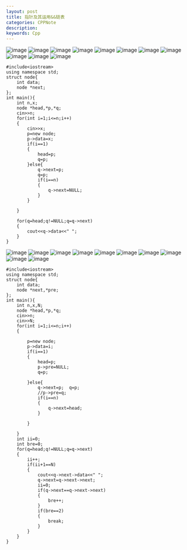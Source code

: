 ```yaml
---
layout: post
title: 指针及其运用&&链表
categories: CPPNote
description: 
keywords: Cpp
---
```

![image](http://hboke.nos-eastchina1.126.net/%E6%8C%87%E9%92%88%E5%8F%8A%E5%85%B6%E8%BF%90%E7%94%A8%20(1).PNG)
![image](http://hboke.nos-eastchina1.126.net/%E6%8C%87%E9%92%88%E5%8F%8A%E5%85%B6%E8%BF%90%E7%94%A8%20(2).PNG)
![image](http://hboke.nos-eastchina1.126.net/%E6%8C%87%E9%92%88%E5%8F%8A%E5%85%B6%E8%BF%90%E7%94%A8%20(3).PNG)
![image](http://hboke.nos-eastchina1.126.net/%E6%8C%87%E9%92%88%E5%8F%8A%E5%85%B6%E8%BF%90%E7%94%A8%20(4).PNG)
![image](http://hboke.nos-eastchina1.126.net/%E6%8C%87%E9%92%88%E5%8F%8A%E5%85%B6%E8%BF%90%E7%94%A8%20(5).PNG)
![image](http://hboke.nos-eastchina1.126.net/%E6%8C%87%E9%92%88%E5%8F%8A%E5%85%B6%E8%BF%90%E7%94%A8%20(6).PNG)
![image](http://hboke.nos-eastchina1.126.net/%E6%8C%87%E9%92%88%E5%8F%8A%E5%85%B6%E8%BF%90%E7%94%A8%20(7).PNG)
![image](http://hboke.nos-eastchina1.126.net/%E6%8C%87%E9%92%88%E5%8F%8A%E5%85%B6%E8%BF%90%E7%94%A8%20(8).PNG)
![image](http://hboke.nos-eastchina1.126.net/%E6%8C%87%E9%92%88%E5%8F%8A%E5%85%B6%E8%BF%90%E7%94%A8%20(9).PNG)
![image](http://hboke.nos-eastchina1.126.net/%E6%8C%87%E9%92%88%E5%8F%8A%E5%85%B6%E8%BF%90%E7%94%A8%20(10).PNG)
![image](http://hboke.nos-eastchina1.126.net/%E6%8C%87%E9%92%88%E5%8F%8A%E5%85%B6%E8%BF%90%E7%94%A8%20(11).PNG)
```
#include<iostream>
using namespace std;
struct node{
	int data;
	node *next;
};
int main(){
	int n,x;
	node *head,*p,*q;
	cin>>n;
	for(int i=1;i<=n;i++)
	{
		cin>>x;
	    p=new node;
		p->data=x;
		if(i==1)
		{
			head=p;
			q=p;
		}else{
			q->next=p;
			q=p;
			if(i==n)
			{
				q->next=NULL;
			}
		}
		
	}
	
	for(q=head;q!=NULL;q=q->next)
	{
		cout<<q->data<<" ";
	}
}
```
![image](http://hboke.nos-eastchina1.126.net/%E9%93%BE%E8%A1%A8%20(1).PNG)
![image](http://hboke.nos-eastchina1.126.net/%E9%93%BE%E8%A1%A8%20(2).PNG)
![image](http://hboke.nos-eastchina1.126.net/%E9%93%BE%E8%A1%A8%20(3).PNG)
![image](http://hboke.nos-eastchina1.126.net/%E9%93%BE%E8%A1%A8%20(4).PNG)
![image](http://hboke.nos-eastchina1.126.net/%E9%93%BE%E8%A1%A8%20(5).PNG)
![image](http://hboke.nos-eastchina1.126.net/%E9%93%BE%E8%A1%A8%20(6).PNG)
![image](http://hboke.nos-eastchina1.126.net/%E9%93%BE%E8%A1%A8%20(7).PNG)
![image](http://hboke.nos-eastchina1.126.net/%E9%93%BE%E8%A1%A8%20(8).PNG)
![image](http://hboke.nos-eastchina1.126.net/%E9%93%BE%E8%A1%A8%20(9).PNG)
![image](http://hboke.nos-eastchina1.126.net/%E9%93%BE%E8%A1%A8%20(10).PNG)
```
#include<iostream>
using namespace std;
struct node{
	int data;
	node *next,*pre;
};
int main(){
	int n,x,N;
	node *head,*p,*q;
	cin>>n;
	cin>>N;
	for(int i=1;i<=n;i++)
	{
		
	    p=new node;
		p->data=i;
		if(i==1)
		{
			head=p;
			p->pre=NULL;
			q=p;
			
		}else{
			q->next=p;	q=p;
			//p->pre=q;
			if(i==n)
			{
				q->next=head;
			}
		
		}
		
	}
	int ii=0;
	int bre=0;
	for(q=head;q!=NULL;q=q->next)
	{
		ii++;
		if(ii+1==N)
		{
			cout<<q->next->data<<" ";
			q->next=q->next->next;
			ii=0;
			if(q->next==q->next->next)
			{
				bre++;
			}
			if(bre==2)
			{
				break;
			}
		}
	}
}
```


